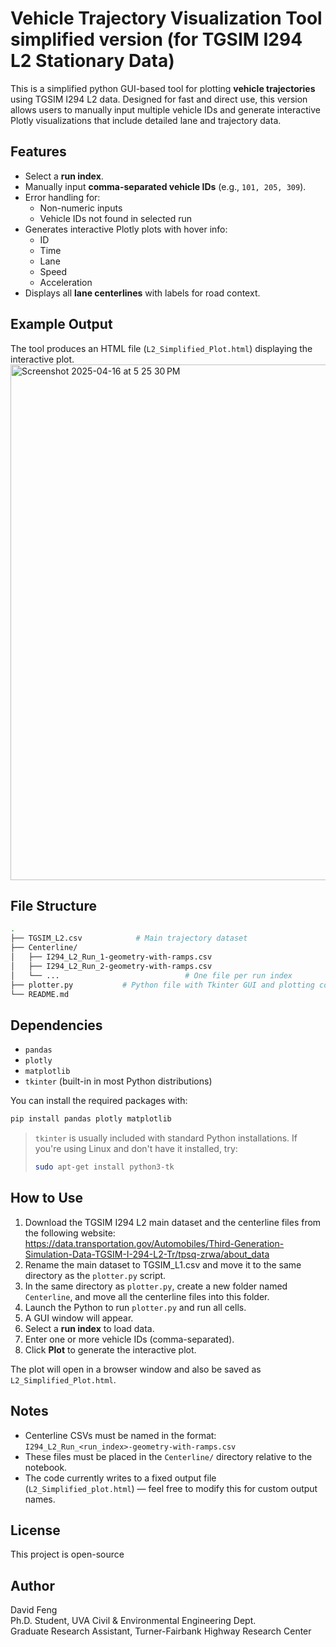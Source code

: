 # Vehicle Trajectory Visualization Tool simplified version (for TGSIM I294 L2 Stationary Data)

This is a simplified python GUI-based tool for plotting **vehicle trajectories** using TGSIM I294 L2 data. Designed for fast and direct use, this version allows users to manually input multiple vehicle IDs and generate interactive Plotly visualizations that include detailed lane and trajectory data.

## Features

- Select a **run index**.
- Manually input **comma-separated vehicle IDs** (e.g., `101, 205, 309`).
- Error handling for:
  - Non-numeric inputs
  - Vehicle IDs not found in selected run
- Generates interactive Plotly plots with hover info:
  - ID
  - Time
  - Lane
  - Speed
  - Acceleration
- Displays all **lane centerlines** with labels for road context.

## Example Output

The tool produces an HTML file (`L2_Simplified_Plot.html`) displaying the interactive plot.
<img width="825" alt="Screenshot 2025-04-16 at 5 25 30 PM" src="https://github.com/user-attachments/assets/f98ab61c-2cb8-45e1-9431-bc4c70861c11" />

## File Structure

```bash
.
├── TGSIM_L2.csv            # Main trajectory dataset
├── Centerline/
│   ├── I294_L2_Run_1-geometry-with-ramps.csv
│   ├── I294_L2_Run_2-geometry-with-ramps.csv
│   └── ...                            # One file per run index
├── plotter.py           # Python file with Tkinter GUI and plotting code
└── README.md
```

## Dependencies

- `pandas`
- `plotly`
- `matplotlib`
- `tkinter` (built-in in most Python distributions)

You can install the required packages with:

```bash
pip install pandas plotly matplotlib
```

> `tkinter` is usually included with standard Python installations. If you're using Linux and don't have it installed, try:
>
> ```bash
> sudo apt-get install python3-tk
> ```

## How to Use

1. Download the TGSIM I294 L2 main dataset and the centerline files from the following website:
https://data.transportation.gov/Automobiles/Third-Generation-Simulation-Data-TGSIM-I-294-L2-Tr/tpsq-zrwa/about_data
2. Rename the main dataset to TGSIM_L1.csv and move it to the same directory as the `plotter.py` script.
3. In the same directory as `plotter.py`, create a new folder named `Centerline`, and move all the centerline files into this folder.
4. Launch the Python to run `plotter.py` and run all cells.
5. A GUI window will appear.
6. Select a **run index** to load data.
7. Enter one or more vehicle IDs (comma-separated).
8. Click **Plot** to generate the interactive plot.
   

The plot will open in a browser window and also be saved as `L2_Simplified_Plot.html`.


## Notes

- Centerline CSVs must be named in the format:  
  `I294_L2_Run_<run_index>-geometry-with-ramps.csv`
- These files must be placed in the `Centerline/` directory relative to the notebook.
- The code currently writes to a fixed output file (`L2_Simplified_plot.html`) — feel free to modify this for custom output names.

## License

This project is open-source

## Author

David Feng  
Ph.D. Student, UVA Civil & Environmental Engineering Dept.  <br />
Graduate Research Assistant, Turner-Fairbank Highway Research Center
